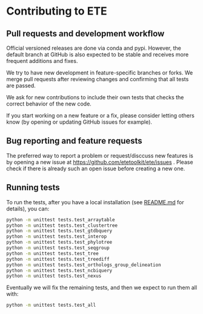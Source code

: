 # Contributing to ETE

## Pull requests and development workflow

Official versioned releases are done via conda and pypi. However, the
default branch at GitHub is also expected to be stable and receives
more frequent additions and fixes.

We try to have new development in feature-specific branches or
forks. We merge pull requests after reviewing changes and confirming
that all tests are passed.

We ask for new contributions to include their own tests that checks
the correct behavior of the new code.

If you start working on a new feature or a fix, please consider
letting others know (by opening or updating GitHub issues for
example).


## Bug reporting and feature requests

The preferred way to report a problem or request/disccuss new features
is by opening a new issue at https://github.com/etetoolkit/ete/issues
. Please check if there is already such an open issue before creating
a new one.


## Running tests

To run the tests, after you have a local installation (see
[README.md](README.md) for details), you can:

```sh
python -m unittest tests.test_arraytable
python -m unittest tests.test_clustertree
python -m unittest tests.test_gtdbquery
python -m unittest tests.test_interop
python -m unittest tests.test_phylotree
python -m unittest tests.test_seqgroup
python -m unittest tests.test_tree
python -m unittest tests.test_treediff
python -m unittest tests.test_orthologs_group_delineation
python -m unittest tests.test_ncbiquery
python -m unittest tests.test_nexus
```

Eventually we will fix the remaining tests, and then we expect to run them all with:

```sh
python -m unittest tests.test_all
```
